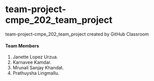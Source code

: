# team-project-cmpe_202_team_project
team-project-cmpe_202_team_project created by GitHub Classroom


#### Team Members
1. Janette Lopez Urzua. 
2. Karnavee Kamdar. 
3. Mrunali Sanjay Khandat. 
4. Prathuysha Lingmallu. 

